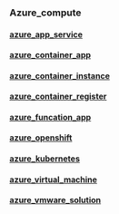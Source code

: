 ### Azure_compute

####  [azure_app_service](azure_app_service) 

####  [azure_container_app](azure_container_app) 

####  [azure_container_instance](azure_container_instance) 

####  [azure_container_register](azure_container_register) 

####  [azure_funcation_app](azure_funcation_app) 

####  [azure_openshift](azure_openshift) 

####  [azure_kubernetes](azure_kubernetes) 

####  [azure_virtual_machine](azure_virtual_machine) 

####  [azure_vmware_solution](azure_vmware_solution) 
